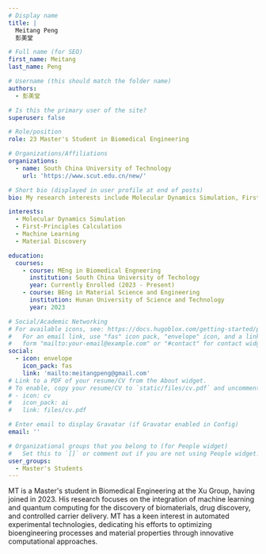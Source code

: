 ```yaml
---
# Display name
title: |
  Meitang Peng
  彭美堂

# Full name (for SEO)
first_name: Meitang
last_name: Peng

# Username (this should match the folder name)
authors:
  - 彭美堂

# Is this the primary user of the site?
superuser: false

# Role/position
role: 23 Master's Student in Biomedical Engineering

# Organizations/Affiliations
organizations:
  - name: South China University of Technology
    url: 'https://www.scut.edu.cn/new/'

# Short bio (displayed in user profile at end of posts)
bio: My research interests include Molecular Dynamics Simulation, First-Principles Calculation, Machine Learning, Material Discovery.

interests:
  - Molecular Dynamics Simulation
  - First-Principles Calculation
  - Machine Learning
  - Material Discovery

education:
  courses:
    - course: MEng in Biomedical Engneering
      institution: South China University of Techology
      year: Currently Enrolled (2023 - Present)
    - course: BEng in Material Science and Engineering
      institution: Hunan University of Science and Technology
      year: 2023

# Social/Academic Networking
# For available icons, see: https://docs.hugoblox.com/getting-started/page-builder/#icons
#   For an email link, use "fas" icon pack, "envelope" icon, and a link in the
#   form "mailto:your-email@example.com" or "#contact" for contact widget.
social:
  - icon: envelope
    icon_pack: fas
    link: 'mailto:meitangpeng@gmail.com'
# Link to a PDF of your resume/CV from the About widget.
# To enable, copy your resume/CV to `static/files/cv.pdf` and uncomment the lines below.
# - icon: cv
#   icon_pack: ai
#   link: files/cv.pdf

# Enter email to display Gravatar (if Gravatar enabled in Config)
email: ''

# Organizational groups that you belong to (for People widget)
#   Set this to `[]` or comment out if you are not using People widget.
user_groups:
  - Master's Students
---
```


MT is a Master's student in Biomedical Engineering at the Xu Group, having joined in 2023. His research focuses on the integration of machine learning and quantum computing for the discovery of biomaterials, drug discovery, and controlled carrier delivery. MT has a keen interest in automated experimental technologies, dedicating his efforts to optimizing bioengineering processes and material properties through innovative computational approaches.